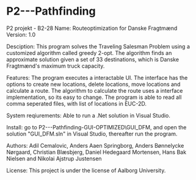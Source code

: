 # P2---Pathfinding
P2 projekt - B2-28
Name: Routeoptimization for Danske Fragtmænd
Version: 1.0

Desciption: This program solves the Traveling Salesman Problem using a customized algorithm called greedy 2-opt. The algorithm finds an approximate solution given a set of 33 destinations, which is Danske Fragtmænd's maximum truck capacity.  

Features: The program executes a interactable UI. The interface has the options to create new locations, delete locations, move locations and calculate a route. The algorithm to calculate the route uses a interface implementation, so its easy to change. The program is able to read all comma seperated files, with list of locations in EUC-2D. 

System reqiurements: Able to run a .Net solution in Visual Studio. 

Install: go to P2---Pathfinding-GUI-OPTIMIZED\GUI_DFM, and open the solution "GUI_DFM.sln" in Visual Studio, thereafter run the program. 

Authors: Adil Cemalovic, Anders Aaen Springborg, Anders Bønnelycke Nørgaard, Christian Blæsbjerg, Daniel Hedegaard Mortensen, Hans Bak Nielsen and Nikolai Ajstrup Justensen

License: This project is under the license of Aalborg University.
            
